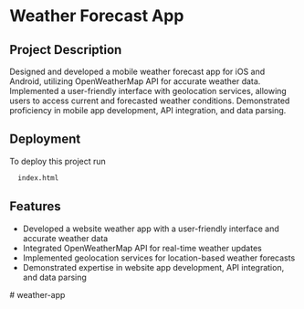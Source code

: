 
# Weather Forecast App





## Project Description
Designed and developed a mobile weather forecast app for iOS and Android, utilizing OpenWeatherMap API for accurate weather data. Implemented a user-friendly interface with geolocation services, allowing users to access current and forecasted weather conditions. Demonstrated proficiency in mobile app development, API integration, and data parsing.

## Deployment

To deploy this project run

```bash
  index.html
```


## Features

- Developed a website weather app with a user-friendly interface and accurate weather data
- Integrated OpenWeatherMap API for real-time weather updates
- Implemented geolocation services for location-based weather forecasts
- Demonstrated expertise in website app development, API integration, and data parsing

#   w e a t h e r - a p p 
 
 
